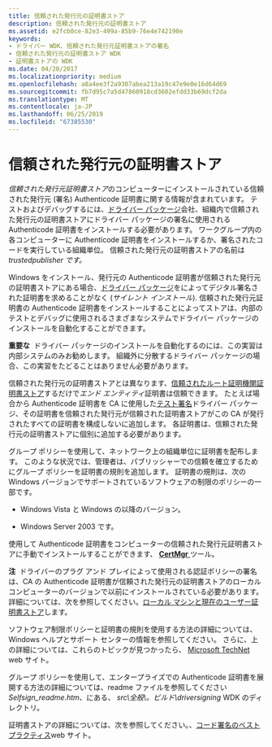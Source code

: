 ```yaml
---
title: 信頼された発行元の証明書ストア
description: 信頼された発行元の証明書ストア
ms.assetid: e2fcb0ce-82e3-499a-85b9-76e4e742190e
keywords:
- ドライバー WDK、信頼された発行元証明書ストアの署名
- 信頼された発行元の証明書ストア WDK
- 証明書ストアの WDK
ms.date: 04/20/2017
ms.localizationpriority: medium
ms.openlocfilehash: a8a4ee3f2a9307abea213a19c47e9e0e16d64d69
ms.sourcegitcommit: fb7d95c7a5d47860918cd3602efdd33b69dcf2da
ms.translationtype: MT
ms.contentlocale: ja-JP
ms.lasthandoff: 06/25/2019
ms.locfileid: "67385530"
---
```

# <a name="trusted-publishers-certificate-store"></a>信頼された発行元の証明書ストア


*信頼された発行元証明書ストア*のコンピューターにインストールされている信頼された発行元 (署名) Authenticode 証明書に関する情報が含まれています。 テストおよびデバッグするには、[ドライバー パッケージ](driver-packages.md)会社、組織内で信頼された発行元の証明書ストアにドライバー パッケージの署名に使用される Authenticode 証明書をインストールする必要があります。 ワークグループ内の各コンピューターに Authenticode 証明書をインストールするか、署名されたコードを実行している組織単位。 信頼された発行元の証明書ストアの名前は*trustedpublisher です。*

Windows をインストール、発行元の Authenticode 証明書が信頼された発行元の証明書ストアにある場合、[ドライバー パッケージ](driver-packages.md)をによってデジタル署名された証明書を求めることがなく (*サイレント インストール*). 信頼された発行元証明書の Authenticode 証明書をインストールすることによってストアは、内部のテストとデバッグに使用されるさまざまなシステムでドライバー パッケージのインストールを自動化することができます。

**重要な**  ドライバー パッケージのインストールを自動化するのには、この実習は内部システムのみお勧めします。 組織外に分散するドライバー パッケージの場合、この実習をたどることはありません必要があります。

 

信頼された発行元の証明書ストアとは異なります、[信頼されたルート証明機関証明書ストア](trusted-root-certification-authorities-certificate-store.md)するだけで*エンド エンティティ*証明書は信頼できます。 たとえば場合から Authenticode 証明書を CA に使用した[テスト署名](introduction-to-test-signing.md)ドライバー パッケージ、その証明書を信頼された発行元が信頼された証明書ストアがこの CA が発行されたすべての証明書を構成しないに追加します。 各証明書は、信頼された発行元の証明書ストアに個別に追加する必要があります。

グループ ポリシーを使用して、ネットワーク上の組織単位に証明書を配布します。 このような状況では、管理者は、パブリッシャーでの信頼を確立するためにグループ ポリシーを証明書の規則を追加します。 証明書の規則は、次の Windows バージョンでサポートされているソフトウェアの制限のポリシーの一部です。

-   Windows Vista と Windows の以降のバージョン。

-   Windows Server 2003 です。

使用して Authenticode 証明書をコンピューターの信頼された発行元証明書ストアに手動でインストールすることができます、 [ **CertMgr** ](https://docs.microsoft.com/windows-hardware/drivers/devtest/certmgr)ツール。

**注**  ドライバーのプラグ アンド プレイによって使用される認証ポリシーの署名は、CA の Authenticode 証明書が信頼された発行元の証明書ストアのローカル コンピューターのバージョンで以前にインストールされている必要があります。 詳細については、次を参照してください。[ローカル マシンと現在のユーザー証明書ストア](local-machine-and-current-user-certificate-stores.md)します。

 

ソフトウェア制限ポリシーと証明書の規則を使用する方法の詳細については、Windows ヘルプとサポート センターの情報を参照してください。 さらに、上の詳細については、これらのトピックが見つかったら、 [Microsoft TechNet](https://go.microsoft.com/fwlink/p/?linkid=10111) web サイト。

グループ ポリシーを使用して、エンタープライズでの Authenticode 証明書を展開する方法の詳細については、readme ファイルを参照してください*Selfsign_readme.htm*、にある、 *src\\全般\\。ビルド\\driversigning* WDK のディレクトリ。

証明書ストアの詳細については、次を参照してください。、[コード署名のベスト プラクティス](https://go.microsoft.com/fwlink/p/?linkid=68250)web サイト。

 

 





